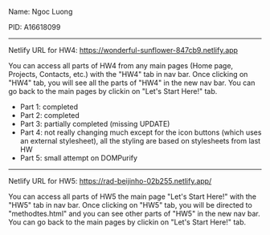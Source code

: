 Name: Ngoc Luong

PID: A16618099

---

Netlify URL for HW4: https://wonderful-sunflower-847cb9.netlify.app

You can access all parts of HW4 from any main pages (Home page, Projects, Contacts, etc.) with the "HW4" tab in nav bar. Once clicking on "HW4" tab, you will see all the parts of "HW4" in the new nav bar. You can go back to the main pages by clickin on "Let's Start Here!" tab.

- Part 1: completed
- Part 2: completed
- Part 3: partially completed (missing UPDATE)
- Part 4: not really changing much except for the icon buttons (which uses an external stylesheet), all the styling are based on stylesheets from last HW
- Part 5: small attempt on DOMPurify

---

Netlify URL for HW5: https://rad-beijinho-02b255.netlify.app/

You can access all parts of HW5 the main page "Let's Start Here!" with the "HW5" tab in nav bar. Once clicking on "HW5" tab, you will be directed to "methodtes.html" and you can see other parts of "HW5" in the new nav bar. You can go back to the main pages by clickin on "Let's Start Here!" tab.